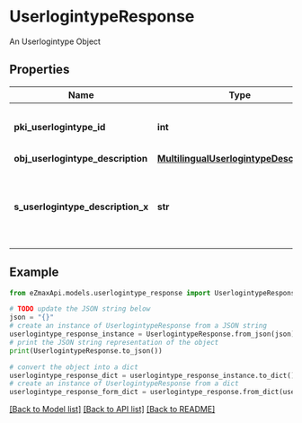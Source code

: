 # UserlogintypeResponse

An Userlogintype Object

## Properties

Name | Type | Description | Notes
------------ | ------------- | ------------- | -------------
**pki_userlogintype_id** | **int** | The unique ID of the Userlogintype  Valid values:  |Value|Description|Detail| |-|-|-| |1|**Email Only**|The Ezsignsigner will receive a secure link by email| |2|**Email and phone or SMS**|The Ezsignsigner will receive a secure link by email and will need to authenticate using SMS or Phone call. **Additional fee applies**| |3|**Email and secret question**|The Ezsignsigner will receive a secure link by email and will need to authenticate using a predefined question and answer| |4|**In person only**|The Ezsignsigner will only be able to sign \&quot;In-Person\&quot; and there won&#39;t be any authentication. No email will be sent for invitation to sign. Make sure you evaluate the risk of signature denial and at minimum, we recommend you use a handwritten signature type| |5|**In person with phone or SMS**|The Ezsignsigner will only be able to sign \&quot;In-Person\&quot; and will need to authenticate using SMS or Phone call. No email will be sent for invitation to sign. **Additional fee applies**| | 
**obj_userlogintype_description** | [**MultilingualUserlogintypeDescription**](MultilingualUserlogintypeDescription.md) |  | 
**s_userlogintype_description_x** | **str** | The description of the Userlogintype in the language of the requester | 

## Example

```python
from eZmaxApi.models.userlogintype_response import UserlogintypeResponse

# TODO update the JSON string below
json = "{}"
# create an instance of UserlogintypeResponse from a JSON string
userlogintype_response_instance = UserlogintypeResponse.from_json(json)
# print the JSON string representation of the object
print(UserlogintypeResponse.to_json())

# convert the object into a dict
userlogintype_response_dict = userlogintype_response_instance.to_dict()
# create an instance of UserlogintypeResponse from a dict
userlogintype_response_form_dict = userlogintype_response.from_dict(userlogintype_response_dict)
```
[[Back to Model list]](../README.md#documentation-for-models) [[Back to API list]](../README.md#documentation-for-api-endpoints) [[Back to README]](../README.md)


